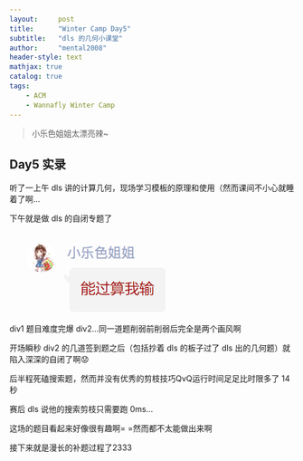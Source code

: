 ```yaml
---
layout:     post
title:      "Winter Camp Day5"
subtitle:   "dls 的几何小课堂"
author:     "mental2008"
header-style: text
mathjax: true
catalog: true
tags:
    - ACM
    - Wannafly Winter Camp
---
```


> 小乐色姐姐太漂亮辣~

## Day5 实录

听了一上午 dls 讲的计算几何，现场学习模板的原理和使用（然而课间不小心就睡着了啊...

下午就是做 dls 的自闭专题了

![](/img/winter-camp/post-pic-dls.png)

div1 题目难度完爆 div2...同一道题削弱前削弱后完全是两个画风啊

开场瞬秒 div2 的几道签到题之后（包括抄着 dls 的板子过了 dls 出的几何题）就陷入深深的自闭了啊😟

后半程死磕搜索题，然而并没有优秀的剪枝技巧QvQ运行时间足足比时限多了 14 秒

赛后 dls 说他的搜索剪枝只需要跑 0ms...

这场的题目看起来好像很有趣啊= =然而都不太能做出来啊

接下来就是漫长的补题过程了2333
